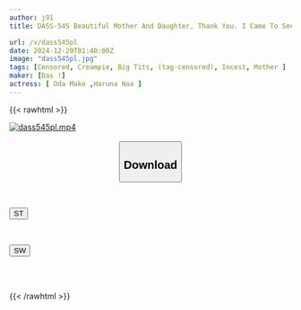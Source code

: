 ```yaml
---
author: j91
title: DASS-545 Beautiful Mother And Daughter, Thank You. I Came To See The Woman I Impregnated Decades Ago And Her Daughter. Mako Oda Aoi Hazuki

url: /v/dass545pl
date: 2024-12-20T01:40:00Z
image: "dass545pl.jpg"
tags: [Censored, Creampie, Big Tits, (tag-censored), Incest, Mother	]
maker: [Das !]
actress: [ Oda Mako ,Haruna Noa ]
---
```



{{< rawhtml >}}

<div class="video" data-videoid="vrjvL3rM7ou4mjV">
    <a href="javascript:;">
        <img src="/v/dass545pl/dass545pl.jpg" width="WIDTH" height="HEIGHT" alt="dass545pl.mp4" loading="lazy">
    </a>
</div>

<script type="text/javascript" src="https://j91.asia/asset/on-demand-st.js"></script>

<br>
  <link rel="stylesheet" href="https://j91.asia/asset/bs5.css">
  
  <center>
  <button class="btn btn-primary" type="button" data-bs-toggle="collapse" data-bs-target=".multi-collapse" aria-expanded="false" aria-controls="multiCollapseExample1 multiCollapseExample2"><h2>Download</h2></button></center>
</p>
<div class="row">
  <div class="col">
    <div class="collapse multi-collapse" id="multiCollapseExample1">
      <div class="card card-body">
	      	      <br>
<div class="buttons">  
<p><a href="/v/dass545pl/st.html" target="_blank"><button class="btn-hover color-3"><i class="fa fa-download"></i> ST</button></a></p></div>
    </div>
  </div>
</div>
  <div class="col">
    <div class="collapse multi-collapse" id="multiCollapseExample2">
      <div class="card card-body">
	      <br>
<div class="buttons">
<p><a href="/v/dass545pl/sw.html" target="_blank"><button class="btn-hover color-2"><i class="fa fa-download"></i> SW</button></a></p></div>
<br><br>
      </div>
    </div>
  </div>
</div>

{{< /rawhtml >}}